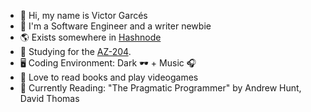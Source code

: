 - 👋 Hi, my name is Victor Garcés
- 👔 I'm a Software Engineer and a writer newbie
- 🌎 Exists somewhere in [Hashnode](https://victorgarcesg.hashnode.dev/)
- 🌱 Studying for the [AZ-204](https://docs.microsoft.com/en-us/learn/certifications/azure-developer/).
- 🖥️ Coding Environment: Dark 🕶️ + Music 🎧
- 💞️ Love to read books and play videogames
- 📖 Currently Reading: "The Pragmatic Programmer" by Andrew Hunt, David Thomas

<!---
victorgarcesg/victorgarcesg is a ✨ special ✨ repository because its `README.md` (this file) appears on your GitHub profile.
You can click the Preview link to take a look at your changes.
--->
